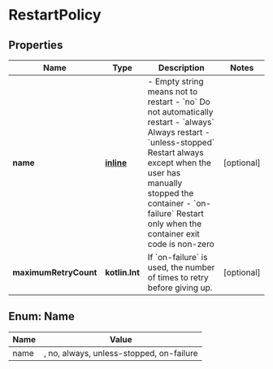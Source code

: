 
# RestartPolicy

## Properties
Name | Type | Description | Notes
------------ | ------------- | ------------- | -------------
**name** | [**inline**](#Name) | - Empty string means not to restart - &#x60;no&#x60; Do not automatically restart - &#x60;always&#x60; Always restart - &#x60;unless-stopped&#x60; Restart always except when the user has manually stopped the container - &#x60;on-failure&#x60; Restart only when the container exit code is non-zero  |  [optional]
**maximumRetryCount** | **kotlin.Int** | If &#x60;on-failure&#x60; is used, the number of times to retry before giving up.  |  [optional]


<a id="Name"></a>
## Enum: Name
Name | Value
---- | -----
name | , no, always, unless-stopped, on-failure



